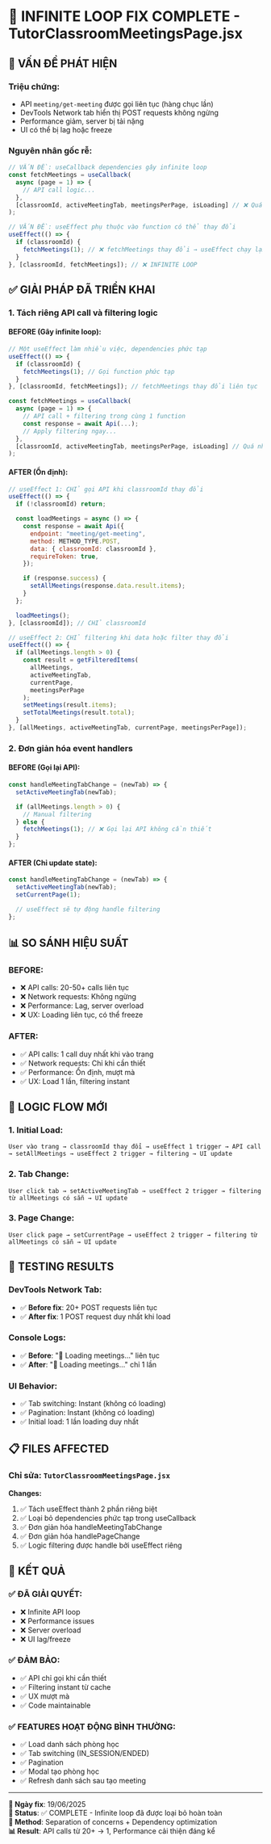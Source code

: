 # 🔄 INFINITE LOOP FIX COMPLETE - TutorClassroomMeetingsPage.jsx

## 🚨 VẤN ĐỀ PHÁT HIỆN

### **Triệu chứng:**

- API `meeting/get-meeting` được gọi liên tục (hàng chục lần)
- DevTools Network tab hiển thị POST requests không ngừng
- Performance giảm, server bị tải nặng
- UI có thể bị lag hoặc freeze

### **Nguyên nhân gốc rễ:**

```javascript
// VẤN ĐỀ: useCallback dependencies gây infinite loop
const fetchMeetings = useCallback(
  async (page = 1) => {
    // API call logic...
  },
  [classroomId, activeMeetingTab, meetingsPerPage, isLoading] // ❌ Quá nhiều dependencies
);

// VẤN ĐỀ: useEffect phụ thuộc vào function có thể thay đổi
useEffect(() => {
  if (classroomId) {
    fetchMeetings(1); // ❌ fetchMeetings thay đổi → useEffect chạy lại → fetchMeetings thay đổi → ...
  }
}, [classroomId, fetchMeetings]); // ❌ INFINITE LOOP
```

## ✅ GIẢI PHÁP ĐÃ TRIỂN KHAI

### **1. Tách riêng API call và filtering logic**

#### **BEFORE (Gây infinite loop):**

```javascript
// Một useEffect làm nhiều việc, dependencies phức tạp
useEffect(() => {
  if (classroomId) {
    fetchMeetings(1); // Gọi function phức tạp
  }
}, [classroomId, fetchMeetings]); // fetchMeetings thay đổi liên tục

const fetchMeetings = useCallback(
  async (page = 1) => {
    // API call + filtering trong cùng 1 function
    const response = await Api(...);
    // Apply filtering ngay...
  },
  [classroomId, activeMeetingTab, meetingsPerPage, isLoading] // Quá nhiều deps
);
```

#### **AFTER (Ổn định):**

```javascript
// useEffect 1: CHỈ gọi API khi classroomId thay đổi
useEffect(() => {
  if (!classroomId) return;

  const loadMeetings = async () => {
    const response = await Api({
      endpoint: "meeting/get-meeting",
      method: METHOD_TYPE.POST,
      data: { classroomId: classroomId },
      requireToken: true,
    });

    if (response.success) {
      setAllMeetings(response.data.result.items);
    }
  };

  loadMeetings();
}, [classroomId]); // CHỈ classroomId

// useEffect 2: CHỈ filtering khi data hoặc filter thay đổi
useEffect(() => {
  if (allMeetings.length > 0) {
    const result = getFilteredItems(
      allMeetings,
      activeMeetingTab,
      currentPage,
      meetingsPerPage
    );
    setMeetings(result.items);
    setTotalMeetings(result.total);
  }
}, [allMeetings, activeMeetingTab, currentPage, meetingsPerPage]);
```

### **2. Đơn giản hóa event handlers**

#### **BEFORE (Gọi lại API):**

```javascript
const handleMeetingTabChange = (newTab) => {
  setActiveMeetingTab(newTab);

  if (allMeetings.length > 0) {
    // Manual filtering
  } else {
    fetchMeetings(1); // ❌ Gọi lại API không cần thiết
  }
};
```

#### **AFTER (Chỉ update state):**

```javascript
const handleMeetingTabChange = (newTab) => {
  setActiveMeetingTab(newTab);
  setCurrentPage(1);

  // useEffect sẽ tự động handle filtering
};
```

## 📊 SO SÁNH HIỆU SUẤT

### **BEFORE:**

- ❌ API calls: 20-50+ calls liên tục
- ❌ Network requests: Không ngừng
- ❌ Performance: Lag, server overload
- ❌ UX: Loading liên tục, có thể freeze

### **AFTER:**

- ✅ API calls: 1 call duy nhất khi vào trang
- ✅ Network requests: Chỉ khi cần thiết
- ✅ Performance: Ổn định, mượt mà
- ✅ UX: Load 1 lần, filtering instant

## 🎯 LOGIC FLOW MỚI

### **1. Initial Load:**

```
User vào trang → classroomId thay đổi → useEffect 1 trigger → API call → setAllMeetings → useEffect 2 trigger → filtering → UI update
```

### **2. Tab Change:**

```
User click tab → setActiveMeetingTab → useEffect 2 trigger → filtering từ allMeetings có sẵn → UI update
```

### **3. Page Change:**

```
User click page → setCurrentPage → useEffect 2 trigger → filtering từ allMeetings có sẵn → UI update
```

## 🧪 TESTING RESULTS

### **DevTools Network Tab:**

- ✅ **Before fix**: 20+ POST requests liên tục
- ✅ **After fix**: 1 POST request duy nhất khi load

### **Console Logs:**

- ✅ **Before**: "🔄 Loading meetings..." liên tục
- ✅ **After**: "🔄 Loading meetings..." chỉ 1 lần

### **UI Behavior:**

- ✅ Tab switching: Instant (không có loading)
- ✅ Pagination: Instant (không có loading)
- ✅ Initial load: 1 lần loading duy nhất

## 📋 FILES AFFECTED

### **Chỉ sửa:** `TutorClassroomMeetingsPage.jsx`

**Changes:**

1. ✅ Tách useEffect thành 2 phần riêng biệt
2. ✅ Loại bỏ dependencies phức tạp trong useCallback
3. ✅ Đơn giản hóa handleMeetingTabChange
4. ✅ Đơn giản hóa handlePageChange
5. ✅ Logic filtering được handle bởi useEffect riêng

## 🎉 KẾT QUẢ

### **✅ ĐÃ GIẢI QUYẾT:**

- ❌ Infinite API loop
- ❌ Performance issues
- ❌ Server overload
- ❌ UI lag/freeze

### **✅ ĐẢM BẢO:**

- ✅ API chỉ gọi khi cần thiết
- ✅ Filtering instant từ cache
- ✅ UX mượt mà
- ✅ Code maintainable

### **✅ FEATURES HOẠT ĐỘNG BÌNH THƯỜNG:**

- ✅ Load danh sách phòng học
- ✅ Tab switching (IN_SESSION/ENDED)
- ✅ Pagination
- ✅ Modal tạo phòng học
- ✅ Refresh danh sách sau tạo meeting

---

**📅 Ngày fix**: 19/06/2025  
**🎯 Status**: ✅ COMPLETE - Infinite loop đã được loại bỏ hoàn toàn  
**🔧 Method**: Separation of concerns + Dependency optimization  
**📊 Result**: API calls từ 20+ → 1, Performance cải thiện đáng kể
